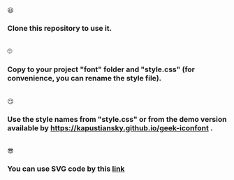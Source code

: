 😃<h3>Clone this repository to use it.</h3></br>
🙄<h3>Copy to your project "font" folder and "style.css" 
(for convenience, you can rename the style file).</h3></br>
😏<h3>Use the style names from "style.css" or from the demo version available by https://kapustiansky.github.io/geek-iconfont .</h3></br>
😎<h3>You can use SVG code by this <a href="https://kapustiansky.github.io/geek-iconfont" target="_blank" rel="noopener">link</a></h3>
